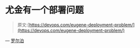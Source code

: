 # 尤金有一个部署问题

> 原文:[https://devops.com/eugene-deployment-problem/](https://devops.com/eugene-deployment-problem/)

— [罗尔泊](https://devops.com/author/breselman/)